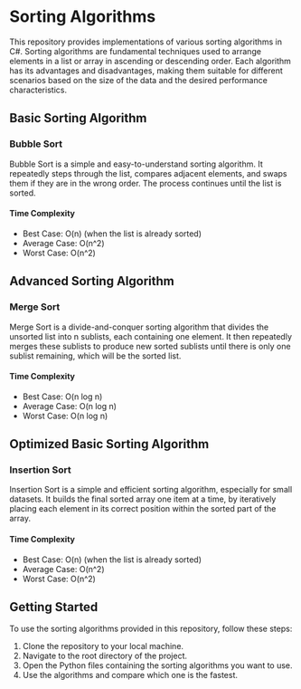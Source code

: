 # Sorting Algorithms

This repository provides implementations of various sorting algorithms in C#. Sorting algorithms are fundamental techniques used to arrange elements in a list or array in ascending or descending order. Each algorithm has its advantages and disadvantages, making them suitable for different scenarios based on the size of the data and the desired performance characteristics.

## Basic Sorting Algorithm

### Bubble Sort

Bubble Sort is a simple and easy-to-understand sorting algorithm. It repeatedly steps through the list, compares adjacent elements, and swaps them if they are in the wrong order. The process continues until the list is sorted.

#### Time Complexity
- Best Case: O(n) (when the list is already sorted)
- Average Case: O(n^2)
- Worst Case: O(n^2)

## Advanced Sorting Algorithm

### Merge Sort

Merge Sort is a divide-and-conquer sorting algorithm that divides the unsorted list into n sublists, each containing one element. It then repeatedly merges these sublists to produce new sorted sublists until there is only one sublist remaining, which will be the sorted list.

#### Time Complexity
- Best Case: O(n log n)
- Average Case: O(n log n)
- Worst Case: O(n log n)

## Optimized Basic Sorting Algorithm

### Insertion Sort

Insertion Sort is a simple and efficient sorting algorithm, especially for small datasets. It builds the final sorted array one item at a time, by iteratively placing each element in its correct position within the sorted part of the array.

#### Time Complexity
- Best Case: O(n) (when the list is already sorted)
- Average Case: O(n^2)
- Worst Case: O(n^2)

## Getting Started

To use the sorting algorithms provided in this repository, follow these steps:

1. Clone the repository to your local machine.
2. Navigate to the root directory of the project.
3. Open the Python files containing the sorting algorithms you want to use.
4. Use the algorithms and compare which one is the fastest.
